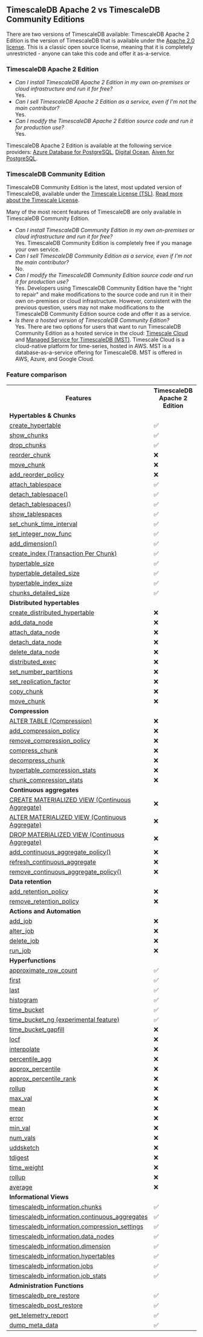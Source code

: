 ## TimescaleDB Apache 2 vs TimescaleDB Community Editions

There are two versions of TimescaleDB available:
TimescaleDB Apache 2 Edition is the version of TimescaleDB that is available under the
[Apache 2.0 license](https://github.com/timescale/timescaledb/blob/master/LICENSE-APACHE).
This is a classic open source license, meaning that it is completely unrestricted -
anyone can take this code and offer it as-a-service.

### TimescaleDB Apache 2 Edition

- _Can I install TimescaleDB Apache 2 Edition in my own on-premises or cloud infrastructure and run it for free?_ <br/>
  Yes.
- _Can I sell TimescaleDB Apache 2 Edition as a service, even if I'm not the main contributor?_ <br/>
  Yes.
- _Can I modify the TimescaleDB Apache 2 Edition source code and run it for production use?_ <br/>
  Yes.

TimescaleDB Apache 2 Edition is available at the following service providers: [Azure Database for PostgreSQL][azure-database], [Digital Ocean][digital-ocean], [Aiven for PostgreSQL][aiven].

### TimescaleDB Community Edition

TimescaleDB Community Edition is the latest, most updated version of TimescaleDB, available under the [Timescale License (TSL)][timescale-license]. [Read more about the Timescale License][license-blog].

Many of the most recent features of TimescaleDB are only available in TimescaleDB Community Edition.

- _Can I install TimescaleDB Community Edition in my own on-premises or cloud infrastructure and run it for free?_ <br/>
  Yes. TimescaleDB Community Edition is completely free if you manage your own service.
- _Can I sell TimescaleDB Community Edition as a service, even if I'm not the main contributor?_ <br/>
  No.
- _Can I modify the TimescaleDB Community Edition source code and run it for production use?_ <br/>
  Yes. Developers using TimescaleDB Community Edition have the "right to repair" and make modifications to the source code and run it in their own on-premises or cloud infrastructure. However, consistent with the previous question, users may not make modifications to the TimescaleDB Community Edition source code and offer it as a service.
- _Is there a hosted version of TimescaleDB Community Edition?_ <br/>
  Yes. There are two options for users that want to run TimescaleDB Community Edition as a hosted service in the cloud: [Timescale Cloud][timescale-cloud] and [Managed Service for TimescaleDB (MST)][mst]. Timescale Cloud is a cloud-native platform for time-series, hosted in AWS. MST is a database-as-a-service offering for TimescaleDB. MST is offered in AWS, Azure, and Google Cloud.

### Feature comparison

<table>
  <tr>
    <th>Features</th>
    <th>TimescaleDB Apache 2 Edition</th>
    <th>TimescaleDB Community Edition</th>
  </tr>
  <tr>
    <td><strong>Hypertables & Chunks</strong></td>
  </tr>
  <tr>
    <td><a href="https://docs.timescale.com/api/latest/hypertable/create_hypertable/">create_hypertable</a></td>
    <td>✅</td>
    <td>✅</td>
  </tr>
  <tr>
    <td><a href="https://docs.timescale.com/api/latest/hypertable/show_chunks/">show_chunks</a></td>
    <td>✅</td>
    <td>✅</td>
  </tr>
  <tr>
    <td><a href="https://docs.timescale.com/api/latest/hypertable/drop_chunks/">drop_chunks</a></td>
    <td>✅</td>
    <td>✅</td>
  </tr>
  <tr>
    <td><a href="https://docs.timescale.com/api/latest/hypertable/reorder_chunk/">reorder_chunk</a></td>
    <td>❌</td>
    <td>✅</td>
  </tr>
  <tr>
    <td><a href="https://docs.timescale.com/api/latest/hypertable/move_chunk/">move_chunk</a></td>
    <td>❌</td>
    <td>✅</td>
  </tr>
  <tr>
    <td><a href="https://docs.timescale.com/api/latest/hypertable/add_reorder_policy/">add_reorder_policy</a></td>
    <td>❌</td>
    <td>✅</td>
  </tr>
  <tr>
    <td><a href="https://docs.timescale.com/api/latest/hypertable/attach_tablespace/">attach_tablespace</a></td>
    <td>✅</td>
    <td>✅</td>
  </tr>
  <tr>
    <td><a href="https://docs.timescale.com/api/latest/hypertable/detach_tablespace/">detach_tablespace()</a></td>
    <td>✅</td>
    <td>✅</td>
  </tr>
  <tr>
    <td><a href="https://docs.timescale.com/api/latest/hypertable/detach_tablespaces/">detach_tablespaces()</a></td>
    <td>✅</td>
    <td>✅</td>
  </tr>
  <tr>
    <td><a href="https://docs.timescale.com/api/latest/hypertable/show_tablespaces/">show_tablespaces</a></td>
    <td>✅</td>
    <td>✅</td>
  </tr>
  <tr>
    <td><a href="https://docs.timescale.com/api/latest/hypertable/set_chunk_time_interval/">set_chunk_time_interval</a></td>
    <td>✅</td>
    <td>✅</td>
  </tr>
  <tr>
    <td><a href="https://docs.timescale.com/api/latest/hypertable/set_integer_now_func/">set_integer_now_func</a></td>
    <td>✅</td>
    <td>✅</td>
  </tr>
  <tr>
    <td><a href="https://docs.timescale.com/api/latest/hypertable/add_dimension/">add_dimension()</a></td>
    <td>✅</td>
    <td>✅</td>
  </tr>
  <tr>
    <td><a href="https://docs.timescale.com/api/latest/hypertable/create_index/">create_index (Transaction Per Chunk)</a></td>
    <td>✅</td>
    <td>✅</td>
  </tr>
  <tr>
    <td><a href="https://docs.timescale.com/api/latest/hypertable/hypertable_size/">hypertable_size</a></td>
    <td>✅</td>
    <td>✅</td>
  </tr>
  <tr>
    <td><a href="https://docs.timescale.com/api/latest/hypertable/hypertable_detailed_size/">hypertable_detailed_size</a></td>
    <td>✅</td>
    <td>✅</td>
  </tr>
  <tr>
    <td><a href="https://docs.timescale.com/api/latest/hypertable/hypertable_index_size/">hypertable_index_size</a></td>
    <td>✅</td>
    <td>✅</td>
  </tr>
  <tr>
    <td><a href="https://docs.timescale.com/api/latest/hypertable/chunks_detailed_size/">chunks_detailed_size</a></td>
    <td>✅</td>
    <td>✅</td>
  </tr>
  <tr>
    <td><strong>Distributed hypertables</strong></td>
  </tr>
  <tr>
    <td><a href="https://docs.timescale.com/api/latest/distributed-hypertables/create_distributed_hypertable/">create_distributed_hypertable</a></td>
    <td>❌</td>
    <td>✅</td>
  </tr>
  <tr>
    <td><a href="https://docs.timescale.com/api/latest/distributed-hypertables/add_data_node/">add_data_node</a></td>
    <td>❌</td>
    <td>✅</td>
  </tr>
  <tr>
    <td><a href="https://docs.timescale.com/api/latest/distributed-hypertables/attach_data_node/">attach_data_node</a></td>
    <td>❌</td>
    <td>✅</td>
  </tr>
  <tr>
    <td><a href="https://docs.timescale.com/api/latest/distributed-hypertables/detach_data_node/">detach_data_node</a></td>
    <td>❌</td>
    <td>✅</td>
  </tr>
  <tr>
    <td><a href="https://docs.timescale.com/api/latest/distributed-hypertables/delete_data_node/">delete_data_node</a></td>
    <td>❌</td>
    <td>✅</td>
  </tr>
  <tr>
    <td><a href="https://docs.timescale.com/api/latest/distributed-hypertables/distributed_exec/">distributed_exec</a></td>
    <td>❌</td>
    <td>✅</td>
  </tr>
  <tr>
    <td><a href="https://docs.timescale.com/api/latest/distributed-hypertables/set_number_partitions/">set_number_partitions</a></td>
    <td>❌</td>
    <td>✅</td>
  </tr>
  <tr>
    <td><a href="https://docs.timescale.com/api/latest/distributed-hypertables/set_replication_factor/">set_replication_factor</a></td>
    <td>❌</td>
    <td>✅</td>
  </tr>
  <tr>
    <td><a href="https://docs.timescale.com/api/latest/distributed-hypertables/copy_chunk_experimental/">copy_chunk</a></td>
    <td>❌</td>
    <td>✅</td>
  </tr>
  <tr>
    <td><a href="https://docs.timescale.com/api/latest/distributed-hypertables/move_chunk_experimental/">move_chunk</a></td>
    <td>❌</td>
    <td>✅</td>
  </tr>
  <tr>
    <td><strong>Compression</strong></td>
  </tr>
  <tr>
    <td><a href="https://docs.timescale.com/api/latest/compression/alter_table_compression/">ALTER TABLE (Compression)</a></td>
    <td>❌</td>
    <td>✅</td>
  </tr>
  <tr>
    <td><a href="https://docs.timescale.com/api/latest/compression/add_compression_policy/#sample-usage">add_compression_policy</a></td>
    <td>❌</td>
    <td>✅</td>
  </tr>
  <tr>
    <td><a href="https://docs.timescale.com/api/latest/compression/remove_compression_policy/">remove_compression_policy</a></td>
    <td>❌</td>
    <td>✅</td>
  </tr>
  <tr>
    <td><a href="https://docs.timescale.com/api/latest/compression/compress_chunk/">compress_chunk</a></td>
    <td>❌</td>
    <td>✅</td>
  </tr>
  <tr>
    <td><a href="https://docs.timescale.com/api/latest/compression/decompress_chunk/">decompress_chunk</a></td>
    <td>❌</td>
    <td>✅</td>
  </tr>
  <tr>
    <td><a href="https://docs.timescale.com/api/latest/compression/hypertable_compression_stats/">hypertable_compression_stats</a></td>
    <td>❌</td>
    <td>✅</td>
  </tr>
  <tr>
    <td><a href="https://docs.timescale.com/api/latest/compression/chunk_compression_stats/">chunk_compression_stats</a></td>
    <td>❌</td>
    <td>✅</td>
  </tr>
  <tr>
    <td><strong>Continuous aggregates</strong></td>
  </tr>
  <tr>
    <td><a href="https://docs.timescale.com/api/latest/continuous-aggregates/create_materialized_view/">CREATE MATERIALIZED VIEW (Continuous Aggregate)</a></td>
    <td>❌</td>
    <td>✅</td>
  </tr>
  <tr>
    <td><a href="https://docs.timescale.com/api/latest/continuous-aggregates/alter_materialized_view/">ALTER MATERIALIZED VIEW (Continuous Aggregate)</a></td>
    <td>❌</td>
    <td>✅</td>
  </tr>
  <tr>
    <td><a href="https://docs.timescale.com/api/latest/continuous-aggregates/drop_materialized_view/">DROP MATERIALIZED VIEW (Continuous Aggregate)</a></td>
    <td>❌</td>
    <td>✅</td>
  </tr>
  <tr>
    <td><a href="https://docs.timescale.com/api/latest/continuous-aggregates/add_continuous_aggregate_policy/">add_continuous_aggregate_policy()</a></td>
    <td>❌</td>
    <td>✅</td>
  </tr>
  <tr>
    <td><a href="https://docs.timescale.com/api/latest/continuous-aggregates/refresh_continuous_aggregate/">refresh_continuous_aggregate</a></td>
    <td>❌</td>
    <td>✅</td>
  </tr>
  <tr>
    <td><a href="https://docs.timescale.com/api/latest/continuous-aggregates/remove_continuous_aggregate_policy/">remove_continuous_aggregate_policy()</a></td>
    <td>❌</td>
    <td>✅</td>
  </tr>
  <tr>
    <td><strong>Data retention</strong></td>
  </tr>
  <tr>
    <td><a href="https://docs.timescale.com/api/latest/data-retention/add_retention_policy/">add_retention_policy</a></td>
    <td>❌</td>
    <td>✅</td>
  </tr>
  <tr>
    <td><a href="https://docs.timescale.com/api/latest/data-retention/remove_retention_policy/">remove_retention_policy</a></td>
    <td>❌</td>
    <td>✅</td>
  </tr>
  <tr>
    <td><strong>Actions and Automation</strong></td>
  </tr>
  <tr>
    <td><a href="https://docs.timescale.com/api/latest/actions/add_job/">add_job</a></td>
    <td>❌</td>
    <td>✅</td>
  </tr>
  <tr>
    <td><a href="https://docs.timescale.com/api/latest/actions/alter_job/">alter_job</a></td>
    <td>❌</td>
    <td>✅</td>
  </tr>
  <tr>
    <td><a href="https://docs.timescale.com/api/latest/actions/delete_job/">delete_job</a></td>
    <td>❌</td>
    <td>✅</td>
  </tr>
  <tr>
    <td><a href="https://docs.timescale.com/api/latest/actions/run_job/">run_job</a></td>
    <td>❌</td>
    <td>✅</td>
  </tr>
  <tr>
    <td><strong>Hyperfunctions</strong></td>
  </tr>
  <tr>
    <td><a href="https://docs.timescale.com/api/latest/hyperfunctions/approximate_row_count/">approximate_row_count</a></td>
    <td>✅</td>
    <td>✅</td>
  </tr>
  <tr>
    <td><a href="https://docs.timescale.com/api/latest/hyperfunctions/first/">first</a></td>
    <td>✅</td>
    <td>✅</td>
  </tr>
  <tr>
    <td><a href="https://docs.timescale.com/api/latest/hyperfunctions/last/">last</a></td>
    <td>✅</td>
    <td>✅</td>
  </tr>
  <tr>
    <td><a href="https://docs.timescale.com/api/latest/hyperfunctions/histogram/">histogram</a></td>
    <td>✅</td>
    <td>✅</td>
  </tr>
  <tr>
    <td><a href="https://docs.timescale.com/api/latest/hyperfunctions/time_bucket/">time_bucket</a></td>
    <td>✅</td>
    <td>✅</td>
  </tr>
  <tr>
    <td><a href="https://docs.timescale.com/api/latest/hyperfunctions/time_bucket_ng/">time_bucket_ng (experimental feature)</a></td>
    <td>✅ </td>
    <td>✅ </td>
  </tr>
  <tr>
    <td><a href="https://docs.timescale.com/api/latest/hyperfunctions/gapfilling-interpolation/time_bucket_gapfill/">time_bucket_gapfill</a></td>
    <td>❌</td>
    <td>✅</td>
  </tr>
  <tr>
    <td><a href="https://docs.timescale.com/api/latest/hyperfunctions/gapfilling-interpolation/locf/">locf</a></td>
    <td>❌</td>
    <td>✅</td>
  </tr>
  <tr>
    <td><a href="https://docs.timescale.com/api/latest/hyperfunctions/gapfilling-interpolation/interpolate/">interpolate</a></td>
    <td>❌</td>
    <td>✅</td>
  </tr>
  <tr>
    <td><a href="https://docs.timescale.com/api/latest/hyperfunctions/percentile-approximation/percentile_agg/#percentile-agg">percentile_agg</a></td>
    <td>❌</td>
    <td>✅</td>
  </tr>
  <tr>
    <td><a href="https://docs.timescale.com/api/latest/hyperfunctions/percentile-approximation/approx_percentile/#required-arguments">approx_percentile</a></td>
    <td>❌</td>
    <td>✅</td>
  </tr>
  <tr>
    <td><a href="https://docs.timescale.com/api/latest/hyperfunctions/percentile-approximation/approx_percentile_rank/">approx_percentile_rank</a></td>
    <td>❌</td>
    <td>✅</td>
  </tr>
  <tr>
    <td><a href="https://docs.timescale.com/api/latest/hyperfunctions/percentile-approximation/rollup-percentile/">rollup</a></td>
    <td>❌</td>
    <td>✅</td>
  </tr>
  <tr>
    <td><a href="https://docs.timescale.com/api/latest/hyperfunctions/percentile-approximation/max_val/#returns">max_val</a></td>
    <td>❌</td>
    <td>✅</td>
  </tr>
  <tr>
    <td><a href="https://docs.timescale.com/api/latest/hyperfunctions/percentile-approximation/mean/">mean</a></td>
    <td>❌</td>
    <td>✅</td>
  </tr>
  <tr>
    <td><a href="https://docs.timescale.com/api/latest/hyperfunctions/percentile-approximation/error/">error</a></td>
    <td>❌</td>
    <td>✅</td>
  </tr>
  <tr>
    <td><a href="https://docs.timescale.com/api/latest/hyperfunctions/percentile-approximation/min_val/#required-arguments">min_val</a></td>
    <td>❌</td>
    <td>✅</td>
  </tr>
  <tr>
    <td><a href="https://docs.timescale.com/api/latest/hyperfunctions/percentile-approximation/num_vals-pct/">num_vals</a></td>
    <td>❌</td>
    <td>✅</td>
  </tr>
  <tr>
    <td><a href="https://docs.timescale.com/api/latest/hyperfunctions/percentile-approximation/percentile-aggregation-methods/uddsketch/#implementation-details">uddsketch</a></td>
    <td>❌</td>
    <td>✅</td>
  </tr>
  <tr>
    <td><a href="https://docs.timescale.com/api/latest/hyperfunctions/percentile-approximation/percentile-aggregation-methods/tdigest/#tdigest">tdigest</a></td>
    <td>❌</td>
    <td>✅</td>
  </tr>
  <tr>
    <td><a href="https://docs.timescale.com/api/latest/hyperfunctions/time-weighted-averages/time_weight/#required-arguments">time_weight</a></td>
    <td>❌</td>
    <td>✅</td>
  </tr>
   <tr>
    <td><a href="https://docs.timescale.com/api/latest/hyperfunctions/time-weighted-averages/rollup-timeweight/">rollup</a></td>
    <td>❌</td>
    <td>✅</td>
  </tr>
  <tr>
    <td><a href="https://docs.timescale.com/api/latest/hyperfunctions/time-weighted-averages/average-time-weight/">average</a></td>
    <td>❌</td>
    <td>✅</td>
  </tr>
  <tr>
    <td><strong>Informational Views</strong></td>
  </tr>
  <tr>
    <td><a href="https://docs.timescale.com/api/latest/informational-views/chunks/#available-columns">timescaledb_information.chunks</a></td>
    <td>✅</td>
    <td>✅</td>
  </tr>
  <tr>
    <td><a href="https://docs.timescale.com/api/latest/informational-views/continuous_aggregates/#sample-usage">timescaledb_information.continuous_aggregates</a></td>
    <td>✅</td>
    <td>✅</td>
  </tr>
  <tr>
    <td><a href="https://docs.timescale.com/api/latest/informational-views/compression_settings/#sample-usage">timescaledb_information.compression_settings</a></td>
    <td>✅</td>
    <td>✅</td>
  </tr>
  <tr>
    <td><a href="https://docs.timescale.com/api/latest/informational-views/data_nodes/#sample-usage">timescaledb_information.data_nodes</a></td>
    <td>✅</td>
    <td>✅</td>
  </tr>
  <tr>
    <td><a href="https://docs.timescale.com/api/latest/informational-views/dimensions/#timescaledb-information-dimensions">timescaledb_information.dimension</a></td>
    <td>✅</td>
    <td>✅</td>
  </tr>
  <tr>
    <td><a href="https://docs.timescale.com/api/latest/informational-views/hypertables/">timescaledb_information.hypertables</a></td>
    <td>✅</td>
    <td>✅</td>
  </tr>
  <tr>
    <td><a href="https://docs.timescale.com/api/latest/informational-views/jobs/#available-columns">timescaledb_information.jobs</a></td>
    <td>✅</td>
    <td>✅</td>
  </tr>
  <tr>
    <td><a href="https://docs.timescale.com/api/latest/informational-views/job_stats/#available-columns">timescaledb_information.job_stats</a></td>
    <td>✅</td>
    <td>✅</td>
  </tr>
  <tr>
    <td><strong>Administration Functions</strong></td>
  </tr>
  <tr>
    <td><a href="https://docs.timescale.com/api/latest/administration/timescaledb_pre_restore/">timescaledb_pre_restore</a></td>
    <td>✅</td>
    <td>✅</td>
  </tr>
  <tr>
    <td><a href="https://docs.timescale.com/api/latest/administration/timescaledb_post_restore/">timescaledb_post_restore</a></td>
    <td>✅</td>
    <td>✅</td>
  </tr>
  <tr>
    <td><a href="https://docs.timescale.com/api/latest/administration/get_telemetry_report/">get_telemetry_report</a></td>
    <td>✅</td>
    <td>✅</td>
  </tr>
  <tr>
    <td><a href="https://docs.timescale.com/api/latest/administration/dump_meta_data/">dump_meta_data</a></td>
    <td>✅</td>
    <td>✅</td>
  </tr>
</table>

<!-- vale Google.Units = NO -->
[azure-database]: https://azure.microsoft.com/en-us/services/postgresql/?&ef_id=CjwKCAjwhOyJBhA4EiwAEcJdcWZ6_o9d5INkZvm1MGsOsinuXgDwV_ySL5vc34z3pyxxrP0R49J_8xoCVvIQAvD_BwE:G:s&OCID=AID2200277_SEM_CjwKCAjwhOyJBhA4EiwAEcJdcWZ6_o9d5INkZvm1MGsOsinuXgDwV_ySL5vc34z3pyxxrP0R49J_8xoCVvIQAvD_BwE:G:s&gclid=CjwKCAjwhOyJBhA4EiwAEcJdcWZ6_o9d5INkZvm1MGsOsinuXgDwV_ySL5vc34z3pyxxrP0R49J_8xoCVvIQAvD_BwE#overview
[digital-ocean]: https://docs.digitalocean.com/products/databases/postgresql/resources/supported-extensions/
[aiven]: https://aiven.io/postgresql
[timescale-license]: https://github.com/timescale/timescaledb/blob/master/tsl/LICENSE-TIMESCALE
[timescale-cloud]: /cloud/latest
[mst]: /mst/latest
[license-blog]: https://blog.timescale.com/blog/building-open-source-business-in-cloud-era-v2/
